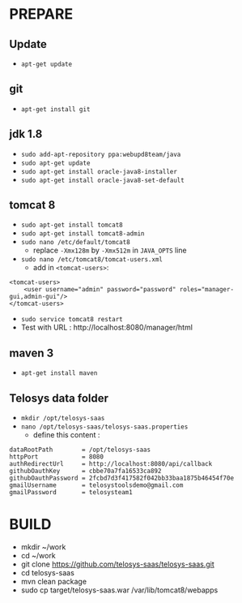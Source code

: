 # PREPARE

## Update
- ```apt-get update```

## git
- ```apt-get install git```

## jdk 1.8
- ```sudo add-apt-repository ppa:webupd8team/java```
- ```sudo apt-get update```
- ```sudo apt-get install oracle-java8-installer```
- ```sudo apt-get install oracle-java8-set-default```

## tomcat 8
- ```sudo apt-get install tomcat8```
- ```sudo apt-get install tomcat8-admin```
- ```sudo nano /etc/default/tomcat8```
  - replace ```-Xmx128m``` by ```-Xmx512m``` in ```JAVA_OPTS``` line
- ```sudo nano /etc/tomcat8/tomcat-users.xml```
  - add in ```<tomcat-users>```:
```
<tomcat-users>
    <user username="admin" password="password" roles="manager-gui,admin-gui"/>
</tomcat-users>
```
- ```sudo service tomcat8 restart```
- Test with URL : http://localhost:8080/manager/html

## maven 3
- ```apt-get install maven```

## Telosys data folder
- ```mkdir /opt/telosys-saas```
- ```nano /opt/telosys-saas/telosys-saas.properties```
  - define this content :
```
dataRootPath        = /opt/telosys-saas
httpPort            = 8080
authRedirectUrl     = http://localhost:8080/api/callback
githubOauthKey      = cbbe70a7fa16533ca892
githubOauthPassword = 2fcbd7d3f417582f042bb33baa1875b46454f70e
gmailUsername       = telosystoolsdemo@gmail.com
gmailPassword       = telosysteam1
```

# BUILD
- mkdir ~/work
- cd ~/work
- git clone https://github.com/telosys-saas/telosys-saas.git
- cd telosys-saas
- mvn clean package
- sudo cp target/telosys-saas.war /var/lib/tomcat8/webapps

